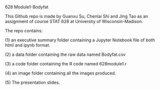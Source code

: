 628 Module1-Bodyfat

This Github repo is made by Guanxu Su, Chenlai Shi and Jing Tao as an assignment of course STAT 628 at University of Wisconsin-Madison.

The repo contains:

(1) an executive summary folder containing a Jupyter Notebook file of both html and ipynb format.

(2) a data folder containing the raw data named Bodyfat.csv

(3) a code folder containing the R code named 628module1.r

(4) an image folder containing all the images produced.

(5) The presentation slides.
